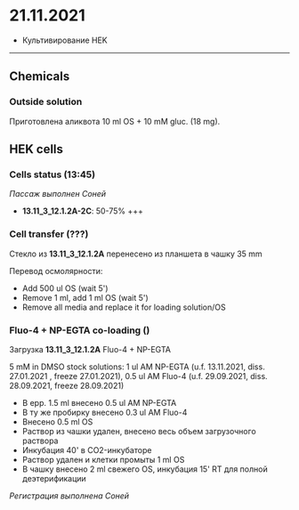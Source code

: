 21.11.2021
==========

- Культивирование HEK

---

## Chemicals
### Outside solution
Приготовлена аликвота 10 ml OS + 10 mM gluc. (18 mg).


## HEK cells
### Cells status (13:45)
*Пассаж выполнен Соней*
- **13.11_3_12.1.2A-2C**: 50-75% +++

### Cell transfer (???)
Стекло из **13.11_3_12.1.2A** перенесено из планшета в чашку 35 mm

Перевод осмолярности:
- Add 500 ul OS (wait 5')
- Remove 1 ml, add 1 ml OS (wait 5')
- Remove all media and replace it for loading solution/OS

### Fluo-4 + NP-EGTA co-loading ()
Загрузка **13.11_3_12.1.2A** Fluo-4 + NP-EGTA

5 mM in DMSO stock solutions: 1 ul AM NP-EGTA (u.f. 13.11.2021, diss. 27.01.2021 , freeze 27.01.2021), 0.5 ul AM Fluo-4 (u.f. 29.09.2021, diss. 28.09.2021, freeze 28.09.2021)

- В epp. 1.5 ml внесено 0.5 ul AM NP-EGTA
- В ту же пробирку внесено 0.3 ul AM Fluo-4
- Внесено 0.5 ml OS
- Раствор из чашки удален, внесено весь объем загрузочного раствора
- Инкубация 40' в CO2-инкубаторе
- Раствор удален и клетки промыты 1 ml OS
- В чашку внесено 2 ml свежего OS, инкубация 15' RT для полной деэтерификации

*Регистрация выполнена Соней*